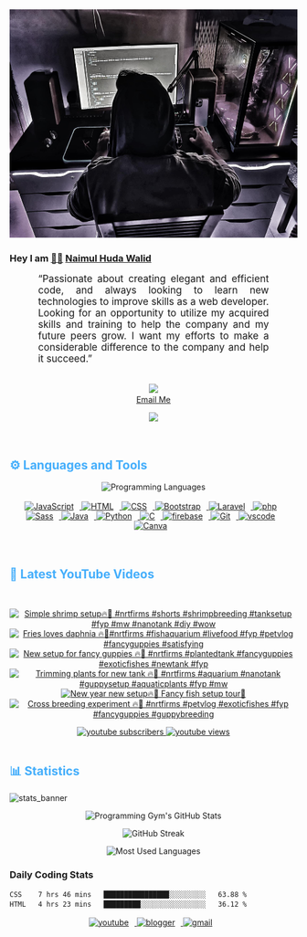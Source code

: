 <!-- ![github_cover_banner](https://www.digitalsolutionservices.com/img/services/web%20development.gif)-->

<div align="center" style="display:block;">
    <img height="400px" width="100%" alt="github cover banner" src="https://raw.githubusercontent.com/NaimulHudaWalid/NaimulHudaWalid/main/272276268_3114779035434264_920860974401480824_n.jpg"/> 
</div>

### Hey I am [👨🏻‍][facebook] [Naimul Huda Walid][youtube]



<p align:"center" style="text-align: justify; margin: 0 50px; font-size: 17px;" >
   “Passionate about creating elegant and efficient code, and always looking to learn new technologies to improve skills as a web developer. Looking for an opportunity to utilize my acquired skills and training to help the company and my future peers grow. I want my efforts to make a considerable difference to the company and help it succeed.”
<br>
<br>
<div align="center">

![](https://visitor-badge.glitch.me/badge?page_id=NaimulHudaWalid)
    <br />
[Email Me](mailto:dev.naimulhuda@gmail.com)
</div>
</p>
<!-- Typing SVG by DenverCoder1 - https://github.com/DenverCoder1/readme-typing-svg -->
<p align="center">
<!--   <a href="https://github.com/DenverCoder1/readme-typing-svg"> -->
    <img src="https://readme-typing-svg.herokuapp.com?color=E22FE4&width=380&height=45&lines=Open-Source+Enthusiast;Learning+In+Public;Empowering+Others;Nice+To+Meet+You+...&center=true"></a>

</p>
<br>
<!-- Languages and Tools -->

<h2 style="color: #44AEFB">⚙️ Languages and Tools</h2>
<div align="center" style="display:block;">
    <img width="100px" alt="Programming Languages" src="https://user-images.githubusercontent.com/78341798/194531121-47b0119a-ce00-439d-b586-125f86acb098.png"/> 
</div>
<br>   
<!-- Icons Resources -->
<!-- https://devicon.dev/ -->
<!-- https://cdn.jsdelivr.net/npm/simple-icons@v3/icons/ -->
<div align="center">
  <a href="https://developer.mozilla.org/en-US/docs/Web/JavaScript" target="_blank" rel="noreferrer">
      <img  alt="JavaScript" height="50px" style="padding-right:10px;" src="https://cdn.jsdelivr.net/gh/devicons/devicon/icons/javascript/javascript-plain.svg"/>
  </a>
  
 
  <a href="https://developer.mozilla.org/en-US/docs/Web/HTML" target="_blank" rel="noreferrer">
      <img  alt="HTML" height="50px" style="padding-right:10px;" src="https://cdn.jsdelivr.net/gh/devicons/devicon/icons/html5/html5-original.svg"/>
  </a>
  <a href="https://developer.mozilla.org/en-US/docs/Web/CSS" target="_blank" rel="noreferrer">
      <img  alt="CSS" height="50px" style="padding-right:10px;" src="https://cdn.jsdelivr.net/gh/devicons/devicon/icons/css3/css3-original.svg"/>
  </a>
  <a href="https://getbootstrap.com/" target="_blank" rel="noreferrer">
      <img  alt="Bootstrap" height="50px" style="padding-right:10px;" src="https://cdn.jsdelivr.net/gh/devicons/devicon/icons/bootstrap/bootstrap-original.svg"/>
  </a> 
  <a href="https://laravel.com/" target="_blank" rel="noreferrer">
      <img  alt="Laravel" height="50px" style="padding-right:10px;" src="https://cdn.jsdelivr.net/gh/devicons/devicon/icons/laravel/laravel-plain.svg"/>
  </a>
  <a href="https://www.php.net/" target="_blank" rel="noreferrer">
      <img  alt="php" height="50px" style="padding-right:10px;" src="https://cdn.jsdelivr.net/gh/devicons/devicon/icons/php/php-original.svg"/>
  </a>
  <a href="https://sass-lang.com/" target="_blank" rel="noreferrer">
      <img  alt="Sass" height="50px" style="padding-right:10px;" src="https://cdn.jsdelivr.net/gh/devicons/devicon/icons/sass/sass-original.svg"/>
  </a>
  <a href="https://www.java.com/en/" target="_blank" rel="noreferrer">
      <img  alt="Java" height="50px" style="padding-right:10px;" src="https://cdn.jsdelivr.net/gh/devicons/devicon/icons/java/java-original.svg"/>
  </a>    
  <a href="https://www.python.org/" target="_blank" rel="noreferrer">
      <img  alt="Python" height="50px" style="padding-right:10px;" src="https://cdn.jsdelivr.net/gh/devicons/devicon/icons/python/python-original.svg"/>
  </a>
  <a href="https://www.cprogramming.com/" target="_blank" rel="noreferrer">
      <img  alt="C" height="50px" style="padding-right:10px;" src="https://cdn.jsdelivr.net/gh/devicons/devicon/icons/c/c-original.svg"/>
  </a>
  
  <a href="https://firebase.google.com/" target="_blank" rel="noreferrer">
      <img  alt="firebase" height="50px" style="padding-right:10px;" src="https://cdn.jsdelivr.net/gh/devicons/devicon/icons/firebase/firebase-plain.svg"/>
  </a>
 
  <a href="https://git-scm.com/" target="_blank" rel="noreferrer">
      <img  alt="Git" height="50px" style="padding-right:10px;" src="https://cdn.jsdelivr.net/gh/devicons/devicon/icons/git/git-original.svg"/>
  </a>
  
  <a href="https://code.visualstudio.com/" target="_blank" rel="noreferrer">
      <img  alt="vscode" height="50px" style="padding-right:10px;"src="https://cdn.jsdelivr.net/gh/devicons/devicon/icons/vscode/vscode-original.svg"/>
  </a>
  <a href="https://www.canva.com/" target="_blank" rel="noreferrer">
      <img  alt="Canva" height="50px" style="padding-right:10px;" src="https://cdn.jsdelivr.net/gh/devicons/devicon/icons/canva/canva-original.svg"/> 
  </a>
</div>
<br>
<br>

<!-- Latest YouTube Videos -->

<h2 style="color: #44AEFB">🎦 Latest YouTube Videos</h2>
<br />

<!-- Resource/Reference: https://github.com/DenverCoder1/github-readme-youtube-cards -->
<div class="youtube videos cards" align="center">

<!-- BEGIN YOUTUBE-CARDS -->
[![Simple shrimp setup🔥🖤 #nrtfirms #shorts #shrimpbreeding #tanksetup #fyp #mw #nanotank #diy #wow](https://ytcards.demolab.com/?id=cV9qEPJqGr8&title=Simple+shrimp+setup%F0%9F%94%A5%F0%9F%96%A4+%23nrtfirms+%23shorts+%23shrimpbreeding+%23tanksetup+%23fyp+%23mw+%23nanotank+%23diy+%23wow&lang=en&timestamp=1705073431&background_color=%230d1117&title_color=%23ffffff&stats_color=%23dedede&max_title_lines=1&width=250&border_radius=5 "Simple shrimp setup🔥🖤 #nrtfirms #shorts #shrimpbreeding #tanksetup #fyp #mw #nanotank #diy #wow")](https://www.youtube.com/watch?v=cV9qEPJqGr8)
[![Fries loves daphnia 🔥🖤#nrtfirms #fishaquarium #livefood #fyp #petvlog #fancyguppies #satisfying](https://ytcards.demolab.com/?id=50Bp1FTVqdI&title=Fries+loves+daphnia+%F0%9F%94%A5%F0%9F%96%A4%23nrtfirms+%23fishaquarium+%23livefood+%23fyp+%23petvlog+%23fancyguppies+%23satisfying&lang=en&timestamp=1705065066&background_color=%230d1117&title_color=%23ffffff&stats_color=%23dedede&max_title_lines=1&width=250&border_radius=5 "Fries loves daphnia 🔥🖤#nrtfirms #fishaquarium #livefood #fyp #petvlog #fancyguppies #satisfying")](https://www.youtube.com/watch?v=50Bp1FTVqdI)
[![New setup for fancy guppies 🔥🖤 #nrtfirms #plantedtank #fancyguppies #exoticfishes #newtank #fyp](https://ytcards.demolab.com/?id=0LDUQKIYKXo&title=New+setup+for+fancy+guppies+%F0%9F%94%A5%F0%9F%96%A4+%23nrtfirms+%23plantedtank+%23fancyguppies+%23exoticfishes+%23newtank+%23fyp&lang=en&timestamp=1704987904&background_color=%230d1117&title_color=%23ffffff&stats_color=%23dedede&max_title_lines=1&width=250&border_radius=5 "New setup for fancy guppies 🔥🖤 #nrtfirms #plantedtank #fancyguppies #exoticfishes #newtank #fyp")](https://www.youtube.com/watch?v=0LDUQKIYKXo)
[![Trimming plants for new tank 🔥🖤 #nrtfirms #aquarium #nanotank #guppysetup #aquaticplants #fyp #mw](https://ytcards.demolab.com/?id=GFq5RovFLmY&title=Trimming+plants+for+new+tank+%F0%9F%94%A5%F0%9F%96%A4+%23nrtfirms+%23aquarium+%23nanotank+%23guppysetup+%23aquaticplants+%23fyp+%23mw&lang=en&timestamp=1704932211&background_color=%230d1117&title_color=%23ffffff&stats_color=%23dedede&max_title_lines=1&width=250&border_radius=5 "Trimming plants for new tank 🔥🖤 #nrtfirms #aquarium #nanotank #guppysetup #aquaticplants #fyp #mw")](https://www.youtube.com/watch?v=GFq5RovFLmY)
[![New year new setup🔥🖤 Fancy fish setup tour🖤](https://ytcards.demolab.com/?id=RkEr_4gVD0Q&title=New+year+new+setup%F0%9F%94%A5%F0%9F%96%A4+Fancy+fish+setup+tour%F0%9F%96%A4&lang=en&timestamp=1704925036&background_color=%230d1117&title_color=%23ffffff&stats_color=%23dedede&max_title_lines=1&width=250&border_radius=5 "New year new setup🔥🖤 Fancy fish setup tour🖤")](https://www.youtube.com/watch?v=RkEr_4gVD0Q)
[![Cross breeding experiment 🔥🖤 #nrtfirms #petvlog #exoticfishes  #fyp #fancyguppies #guppybreeding](https://ytcards.demolab.com/?id=Y26NqQp9yNU&title=Cross+breeding+experiment+%F0%9F%94%A5%F0%9F%96%A4+%23nrtfirms+%23petvlog+%23exoticfishes++%23fyp+%23fancyguppies+%23guppybreeding&lang=en&timestamp=1704892428&background_color=%230d1117&title_color=%23ffffff&stats_color=%23dedede&max_title_lines=1&width=250&border_radius=5 "Cross breeding experiment 🔥🖤 #nrtfirms #petvlog #exoticfishes  #fyp #fancyguppies #guppybreeding")](https://www.youtube.com/watch?v=Y26NqQp9yNU)
<!-- END YOUTUBE-CARDS -->
</div>

<!-- Begin Youtube Buttons -->
<!-- Resource/Reference:  https://github.com/DenverCoder1/custom-icon-badges -->
<div class="youtube buttons" align="center">
    <a href="https://www.youtube.com/channel/UCa3YaFwzSII0kKg3Nads2dQ"  target="_blank">
        <img alt="youtube subscribers" src="https://img.shields.io/youtube/channel/subscribers/UCa3YaFwzSII0kKg3Nads2dQ?logo=youtube&logoColor=red&style=for-the-badge"/>
    </a> 
    <a href="https://www.youtube.com/channel/UCa3YaFwzSII0kKg3Nads2dQ"  target="_blank">
        <img alt="youtube views" src="https://custom-icon-badges.demolab.com/youtube/channel/views/UCa3YaFwzSII0kKg3Nads2dQ?color=%23E05D44&logo=eye&logoColor=white&style=for-the-badge&labelColor=#555555"/>
    </a> 
</div>
<br>
<!-- End Youtube Buttons -->

<!-- Statistics -->

<h2 style="color: #44AEFB">📊 Statistics</h2>

![stats_banner](https://user-images.githubusercontent.com/78341798/194534778-d662496c-ae00-4e8d-ae9b-b90912054e7f.gif)

<!-- Begin Stats Cards -->
<!-- Resources:  -->
<!-- Github & Languages Stats: https://github.com/naimul15-12090/github-readme-stats --> 
<!-- Streak Stats: https://github.com/denvercoder1/github-readme-streak-stats -->
<!-- Change the value after ?username= to your GitHub username. -->
<div class="stats" align="center">

![Programming Gym's GitHub Stats](https://github-readme-stats.vercel.app/api?username=NaimulHudaWalid&hide=stars&count_private=true&show_icons=true&theme=algolia&border_radius=20)

![GitHub Streak](https://streak-stats.demolab.com?user=NaimulHudaWalid&count_private=true&theme=algolia&border_radius=22)

![Most Used Languages](https://github-readme-stats.vercel.app/api/top-langs/?username=NaimulHudaWalid&langs_count=8&layout=compact&show_icons=true&theme=algolia&border_radius=20)
    
<!-- ![Top Langs](https://github-readme-stats.vercel.app/api/top-langs/?username=naimul15-12090&langs_count=8) -->
<!-- [![Top Langs](https://github-readme-stats.vercel.app/api/top-langs/?username=naimul15-12090&layout=compact)](https://github.com/anuraghazra/github-readme-stats)
 -->
    
</div>
<!--  End Stats Cards -->



### Daily Coding Stats
<!--START_SECTION:waka-->

```txt
CSS    7 hrs 46 mins   ████████████████░░░░░░░░░   63.88 %
HTML   4 hrs 23 mins   █████████░░░░░░░░░░░░░░░░   36.12 %
```

<!--END_SECTION:waka-->
<!-- Begin Footer -->
<!-- Icons Resources -->
<!-- https://devicon.dev/ -->
<div class="footer" align="center" style="margin:15px;">
    <a href="https://www.youtube.com/channel/UCa3YaFwzSII0kKg3Nads2dQ" target="_blank">
        <img  style="margin:0 10px 10px 0;" src="https://user-images.githubusercontent.com/78341798/194531650-698ef1b1-9cbd-4b4f-96ef-5a2ec4b5d7e6.svg" alt="youtube" width="40px"/>
    </a>
    <a href="https://www.linkedin.com/in/naimulhudawalid/" target="_blank">
        <img style="margin:0 10px 10px 0;" src="https://user-images.githubusercontent.com/78341798/194531458-b5dfeb1b-bad5-4dfa-909a-2e402262db9a.svg" alt="blogger" width="40px"/>
    </a>
    <a href="mailto:dev.naimulhuda@gmail.com" target="_blank">
        <img style="margin:0 10px 10px 0;" src="https://user-images.githubusercontent.com/78341798/194531383-ddb2b774-5bb9-491c-b601-4a4a7d9792fb.svg" alt="gmail" width="40px"/>
    </a>
</div>
<!-- End Footer -->

[youtube]: https://www.youtube.com/channel/UCa3YaFwzSII0kKg3Nads2dQ
[facebook]: https://www.facebook.com/profile.php?id=100007065945838

